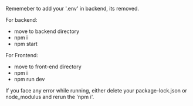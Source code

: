 Rememeber to add your '.env' in backend, its removed.

For backend:
- move to backend directory
- npm i
- npm start

For Frontend:
- move to front-end directory
- npm i
- npm run dev

If you face any error while running, either delete your package-lock.json or node_modulus and rerun the 'npm i'.

